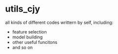# utils_cjy
all kinds of different codes writtern by self, including:
* feature selection
* model building
* other useful funcitons
* and so on

